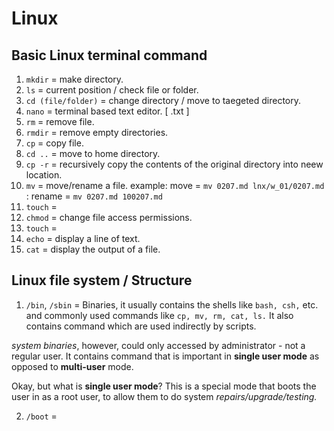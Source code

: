 # Linux

## Basic Linux terminal command
1. ``mkdir`` = make directory.
2. ``ls`` = current position / check file or folder.
3. ``cd (file/folder)`` = change directory / move to taegeted directory.
4. ``nano`` = terminal based text editor. [ .txt ]
5. ``rm`` = remove file.
6. ``rmdir`` = remove empty directories.
7. ``cp`` = copy file.
8. ``cd ..`` = move to home directory.
9. ``cp -r`` = recursively copy the contents of the original directory into neew location.
10. ``mv`` = move/rename a file. 
    example: move = ```mv 0207.md lnx/w_01/0207.md```
           : rename = ``mv 0207.md 100207.md``
11. ``touch`` =
12. ``chmod`` = change file access permissions.
13. ``touch`` =
14. ``echo``  = display a line of text.
15. ``cat``   = display the output of a file.

## Linux file system / Structure

1. ``/bin``, ``/sbin`` = Binaries, it usually contains the shells like ``bash, csh,`` etc. and commonly used commands like ``cp, mv, rm, cat, ls.``
It also contains command which are used indirectly by scripts.

*system binaries*, however, could only accessed by administrator - not a regular user. It contains command that is important in **single user mode** as opposed to **multi-user** mode.

Okay, but what is **single user mode**? This is a special mode that boots the user in as a root user, to allow them to do system *repairs/upgrade/testing.*

2. ``/boot`` = 